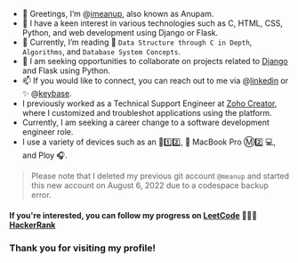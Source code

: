 - 👋 Greetings, I’m @[imeanup](https://github.com/imeanup), also known as Anupam.
- 👀 I have a keen interest in various technologies such as C, HTML, CSS, Python, and web development using Django or Flask.
- 🌱 Currently, I’m reading 📖 `Data Structure through C in Depth`, `Algorithms`, and `Database System Concepts`.
- 💞️ I am seeking opportunities to collaborate on projects related to [Django](https://www.djangoproject.com/) and Flask using Python. 
- 📫 If you would like to connect, you can reach out to me via @[linkedin](https://www.linkedin.com/in/anupam-6a2529247/) or :sparkles: @[keybase](https://keybase.io/imeanup). 
- I previously worked as a Technical Support Engineer at [Zoho Creator](https://github.com/imeanup/zoho-creator), where I customized and troubleshot applications using the platform. 
- Currently, I am seeking a career change to a software development engineer role. 
- I use a variety of devices such as an :iphone:1️⃣2️⃣,  MacBook Pro Ⓜ️2️⃣ 💻, and Ploy :headphones:.


> Please note that I deleted my previous git account `@meanup` and started this new account on August 6, 2022 due to a codespace backup error.

#### If you're interested, you can follow my progress on [LeetCode](https://leetcode.com/meanup/) 🧑🏾‍💻 [HackerRank](https://www.hackerrank.com/meanup)

### Thank you for visiting my profile!
<!---
imeanup/imeanup is a ✨ special ✨ repository because its `README.md` (this file) appears on your GitHub profile.
You can click the Preview link to take a look at your changes.
--->
